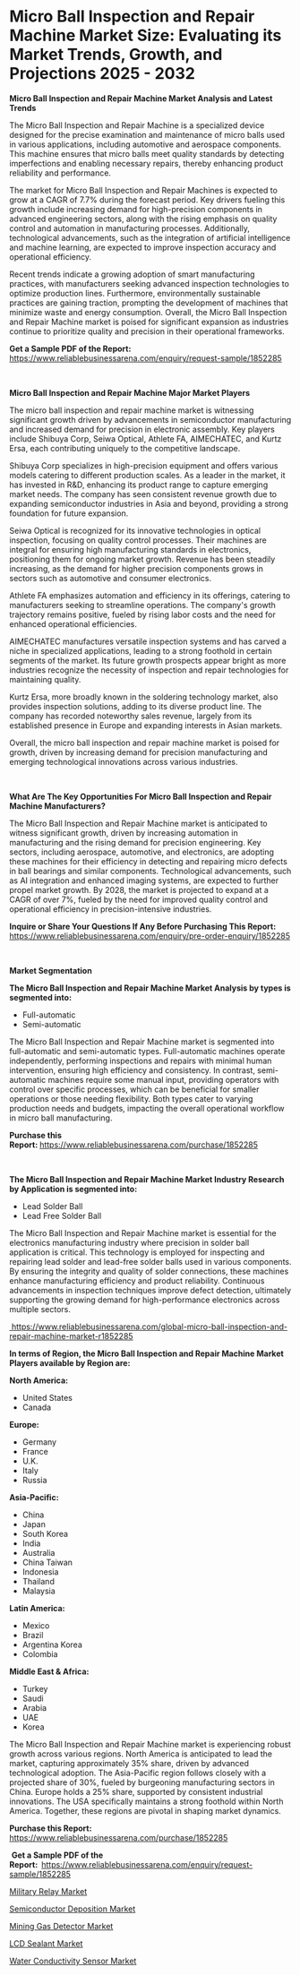<p><h1>Micro Ball Inspection and Repair Machine Market Size: Evaluating its Market Trends, Growth, and Projections 2025 - 2032</h1></p><p><strong>Micro Ball Inspection and Repair Machine Market Analysis and Latest Trends</strong></p>
<p><p>The Micro Ball Inspection and Repair Machine is a specialized device designed for the precise examination and maintenance of micro balls used in various applications, including automotive and aerospace components. This machine ensures that micro balls meet quality standards by detecting imperfections and enabling necessary repairs, thereby enhancing product reliability and performance.</p><p>The market for Micro Ball Inspection and Repair Machines is expected to grow at a CAGR of 7.7% during the forecast period. Key drivers fueling this growth include increasing demand for high-precision components in advanced engineering sectors, along with the rising emphasis on quality control and automation in manufacturing processes. Additionally, technological advancements, such as the integration of artificial intelligence and machine learning, are expected to improve inspection accuracy and operational efficiency.</p><p>Recent trends indicate a growing adoption of smart manufacturing practices, with manufacturers seeking advanced inspection technologies to optimize production lines. Furthermore, environmentally sustainable practices are gaining traction, prompting the development of machines that minimize waste and energy consumption. Overall, the Micro Ball Inspection and Repair Machine market is poised for significant expansion as industries continue to prioritize quality and precision in their operational frameworks.</p></p>
<p><strong>Get a Sample PDF of the Report:&nbsp;</strong> <a href="https://www.reliablebusinessarena.com/enquiry/request-sample/1852285?utm_campaign=1990&utm_medium=2&utm_source=Github&utm_content=ia&utm_term=28022025&utm_id=micro-ball-inspection-and-repair-machine">https://www.reliablebusinessarena.com/enquiry/request-sample/1852285</a></p>
<p>&nbsp;</p>
<p><strong>Micro Ball Inspection and Repair Machine Major Market Players</strong></p>
<p><p>The micro ball inspection and repair machine market is witnessing significant growth driven by advancements in semiconductor manufacturing and increased demand for precision in electronic assembly. Key players include Shibuya Corp, Seiwa Optical, Athlete FA, AIMECHATEC, and Kurtz Ersa, each contributing uniquely to the competitive landscape.</p><p>Shibuya Corp specializes in high-precision equipment and offers various models catering to different production scales. As a leader in the market, it has invested in R&D, enhancing its product range to capture emerging market needs. The company has seen consistent revenue growth due to expanding semiconductor industries in Asia and beyond, providing a strong foundation for future expansion.</p><p>Seiwa Optical is recognized for its innovative technologies in optical inspection, focusing on quality control processes. Their machines are integral for ensuring high manufacturing standards in electronics, positioning them for ongoing market growth. Revenue has been steadily increasing, as the demand for higher precision components grows in sectors such as automotive and consumer electronics.</p><p>Athlete FA emphasizes automation and efficiency in its offerings, catering to manufacturers seeking to streamline operations. The company's growth trajectory remains positive, fueled by rising labor costs and the need for enhanced operational efficiencies.</p><p>AIMECHATEC manufactures versatile inspection systems and has carved a niche in specialized applications, leading to a strong foothold in certain segments of the market. Its future growth prospects appear bright as more industries recognize the necessity of inspection and repair technologies for maintaining quality.</p><p>Kurtz Ersa, more broadly known in the soldering technology market, also provides inspection solutions, adding to its diverse product line. The company has recorded noteworthy sales revenue, largely from its established presence in Europe and expanding interests in Asian markets.</p><p>Overall, the micro ball inspection and repair machine market is poised for growth, driven by increasing demand for precision manufacturing and emerging technological innovations across various industries.</p></p>
<p>&nbsp;</p>
<p><strong>What Are The Key Opportunities For Micro Ball Inspection and Repair Machine Manufacturers?</strong></p>
<p><p>The Micro Ball Inspection and Repair Machine market is anticipated to witness significant growth, driven by increasing automation in manufacturing and the rising demand for precision engineering. Key sectors, including aerospace, automotive, and electronics, are adopting these machines for their efficiency in detecting and repairing micro defects in ball bearings and similar components. Technological advancements, such as AI integration and enhanced imaging systems, are expected to further propel market growth. By 2028, the market is projected to expand at a CAGR of over 7%, fueled by the need for improved quality control and operational efficiency in precision-intensive industries.</p></p>
<p><strong>Inquire or Share Your Questions If Any Before Purchasing This Report:</strong> <a href="https://www.reliablebusinessarena.com/enquiry/pre-order-enquiry/1852285?utm_campaign=1990&utm_medium=2&utm_source=Github&utm_content=ia&utm_term=28022025&utm_id=micro-ball-inspection-and-repair-machine">https://www.reliablebusinessarena.com/enquiry/pre-order-enquiry/1852285</a></p>
<p>&nbsp;</p>
<p><strong>Market Segmentation</strong></p>
<p><strong>The Micro Ball Inspection and Repair Machine Market Analysis by types is segmented into:</strong></p>
<p><ul><li>Full-automatic</li><li>Semi-automatic</li></ul></p>
<p><p>The Micro Ball Inspection and Repair Machine market is segmented into full-automatic and semi-automatic types. Full-automatic machines operate independently, performing inspections and repairs with minimal human intervention, ensuring high efficiency and consistency. In contrast, semi-automatic machines require some manual input, providing operators with control over specific processes, which can be beneficial for smaller operations or those needing flexibility. Both types cater to varying production needs and budgets, impacting the overall operational workflow in micro ball manufacturing.</p></p>
<p><strong>Purchase this Report:&nbsp;</strong><a href="https://www.reliablebusinessarena.com/purchase/1852285?utm_campaign=1990&utm_medium=2&utm_source=Github&utm_content=ia&utm_term=28022025&utm_id=micro-ball-inspection-and-repair-machine">https://www.reliablebusinessarena.com/purchase/1852285</a></p>
<p>&nbsp;</p>
<p><strong>The Micro Ball Inspection and Repair Machine Market Industry Research by Application is segmented into:</strong></p>
<p><ul><li>Lead Solder Ball</li><li>Lead Free Solder Ball</li></ul></p>
<p><p>The Micro Ball Inspection and Repair Machine market is essential for the electronics manufacturing industry where precision in solder ball application is critical. This technology is employed for inspecting and repairing lead solder and lead-free solder balls used in various components. By ensuring the integrity and quality of solder connections, these machines enhance manufacturing efficiency and product reliability. Continuous advancements in inspection techniques improve defect detection, ultimately supporting the growing demand for high-performance electronics across multiple sectors.</p></p>
<p><a href="https://www.reliablebusinessarena.com/global-micro-ball-inspection-and-repair-machine-market-r1852285?utm_campaign=1990&utm_medium=2&utm_source=Github&utm_content=ia&utm_term=28022025&utm_id=micro-ball-inspection-and-repair-machine">&nbsp;https://www.reliablebusinessarena.com/global-micro-ball-inspection-and-repair-machine-market-r1852285</a></p>
<p><strong>In terms of Region, the Micro Ball Inspection and Repair Machine Market Players available by Region are:</strong></p>
<p>
    <p> <strong> North America: </strong>
        <ul>
            <li>United States</li>
            <li>Canada</li>
        </ul>
        </p> 
    <p> <strong> Europe: </strong>
        <ul>
            <li>Germany</li>
            <li>France</li>
            <li>U.K.</li>
            <li>Italy</li>
            <li>Russia</li>
        </ul>
        </p> 
    <p> <strong> Asia-Pacific: </strong>
        <ul>
            <li>China</li>
            <li>Japan</li>
            <li>South Korea</li>
            <li>India</li>
            <li>Australia</li>
            <li>China Taiwan</li>
            <li>Indonesia</li>
            <li>Thailand</li>
            <li>Malaysia</li>
        </ul>
        </p> 
    <p> <strong> Latin America: </strong>
        <ul>
            <li>Mexico</li>
            <li>Brazil</li>
            <li>Argentina Korea</li>
            <li>Colombia</li>
        </ul>
        </p> 
    <p> <strong> Middle East & Africa: </strong>
        <ul>
            <li>Turkey</li>
            <li>Saudi</li>
            <li>Arabia</li>
            <li>UAE</li>
            <li>Korea</li>
        </ul>
    </p>
    </p>
<p><p>The Micro Ball Inspection and Repair Machine market is experiencing robust growth across various regions. North America is anticipated to lead the market, capturing approximately 35% share, driven by advanced technological adoption. The Asia-Pacific region follows closely with a projected share of 30%, fueled by burgeoning manufacturing sectors in China. Europe holds a 25% share, supported by consistent industrial innovations. The USA specifically maintains a strong foothold within North America. Together, these regions are pivotal in shaping market dynamics.</p></p>
<p><strong>Purchase this Report: </strong><a href="https://www.reliablebusinessarena.com/purchase/1852285?utm_campaign=1990&utm_medium=2&utm_source=Github&utm_content=ia&utm_term=28022025&utm_id=micro-ball-inspection-and-repair-machine">https://www.reliablebusinessarena.com/purchase/1852285</a></p>
<p>&nbsp;<strong>Get a Sample PDF of the Report:&nbsp;&nbsp;</strong><a href="https://www.reliablebusinessarena.com/enquiry/request-sample/1852285?utm_campaign=1990&utm_medium=2&utm_source=Github&utm_content=ia&utm_term=28022025&utm_id=micro-ball-inspection-and-repair-machine">https://www.reliablebusinessarena.com/enquiry/request-sample/1852285</a></p>
<p><strong></strong></p>
<p><p><a href="https://github.com/adyawafurber1/Market-Research-Report-List-1/blob/main/military-relay-market.md?utm_campaign=1990&utm_medium=2&utm_source=Github&utm_content=ia&utm_term=28022025&utm_id=micro-ball-inspection-and-repair-machine">Military Relay Market</a></p><p><a href="https://github.com/pimanoruman/Market-Research-Report-List-1/blob/main/semiconductor-deposition-market.md?utm_campaign=1990&utm_medium=2&utm_source=Github&utm_content=ia&utm_term=28022025&utm_id=micro-ball-inspection-and-repair-machine">Semiconductor Deposition Market</a></p><p><a href="https://github.com/tashipmhuiri/Market-Research-Report-List-1/blob/main/mining-gas-detector-market.md?utm_campaign=1990&utm_medium=2&utm_source=Github&utm_content=ia&utm_term=28022025&utm_id=micro-ball-inspection-and-repair-machine">Mining Gas Detector Market</a></p><p><a href="https://github.com/akrachveslov/Market-Research-Report-List-1/blob/main/lcd-sealant-market.md?utm_campaign=1990&utm_medium=2&utm_source=Github&utm_content=ia&utm_term=28022025&utm_id=micro-ball-inspection-and-repair-machine">LCD Sealant Market</a></p><p><a href="https://github.com/sungbruington660/Market-Research-Report-List-1/blob/main/water-conductivity-sensor-market.md?utm_campaign=1990&utm_medium=2&utm_source=Github&utm_content=ia&utm_term=28022025&utm_id=micro-ball-inspection-and-repair-machine">Water Conductivity Sensor Market</a></p></p>